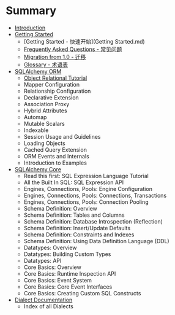 # Summary

* [Introduction](README.md)
* [Getting Started](chapter1.md)
    * [Getting Started - 快速开始](Getting Started.md)
    * [Frequently Asked Questions - 常见问题](frequently-asked-questions---常见问题.md)
    * [Migration from 1.0 - 迁移](migration-from-10---迁移.md)
    * [Glossary - 术语表](glossary---术语表.md)
* [SQLAlchemy ORM](sqlalchemy-orm.md)
    * [Object Relational Tutorial](object-relational-tutorial.md)
    * Mapper Configuration
    * Relationship Configuration
    * Declarative Extension
    * Association Proxy
    * Hybrid Attributes
    * Automap
    * Mutable Scalars
    * Indexable
    * Session Usage and Guidelines
    * Loading Objects
    * Cached Query Extension
    * ORM Events and Internals
    * Introduction to Examples
* [SQLAlchemy Core](sqlalchemy-core.md)
    * Read this first: SQL Expression Language Tutorial
    * All the Built In SQL: SQL Expression API
    * Engines, Connections, Pools: Engine Configuration
    * Engines, Connections, Pools: Connections, Transactions
    * Engines, Connections, Pools: Connection Pooling
    * Schema Definition: Overview
    * Schema Definition: Tables and Columns
    * Schema Definition: Database Introspection \(Reflection\)
    * Schema Definition: Insert\/Update Defaults
    * Schema Definition: Constraints and Indexes
    * Schema Definition: Using Data Definition Language \(DDL\)
    * Datatypes: Overview
    * Datatypes: Building Custom Types
    * Datatypes: API
    * Core Basics: Overview
    * Core Basics: Runtime Inspection API
    * Core Basics: Event System
    * Core Basics: Core Event Interfaces
    * Core Basics: Creating Custom SQL Constructs
* [Dialect Documentation](dialect-documentation.md)
    * Index of all Dialects

